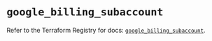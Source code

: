 # `google_billing_subaccount`

Refer to the Terraform Registry for docs: [`google_billing_subaccount`](https://registry.terraform.io/providers/hashicorp/google/5.16.0/docs/resources/billing_subaccount).
